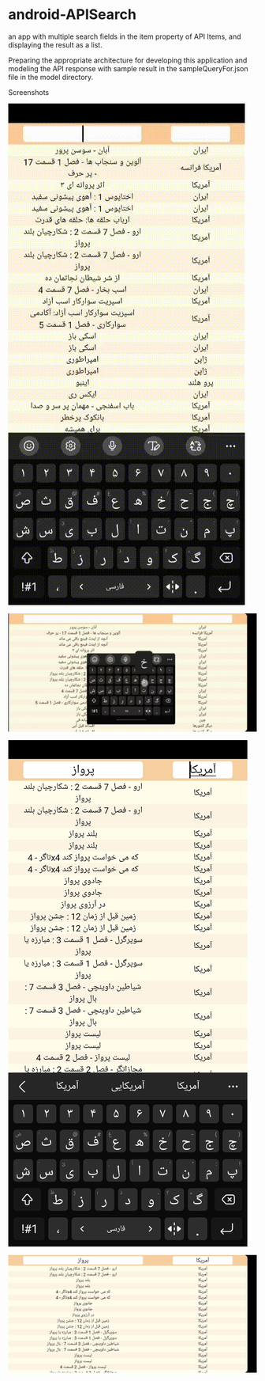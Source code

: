# android-APISearch
an app with multiple search fields in the item property of API Items, and displaying the result as a list.

Preparing the appropriate architecture for developing this application and modeling the API response with sample result in the sampleQueryFor.json file in the model directory.


Screenshots

![APISearch-portrait-screen-record](https://github.com/aliraoofi/android-APISearch/blob/master/Screenshots/APISearch-portrait.gif)

![APISearch-landscape-screen-record](https://github.com/aliraoofi/android-APISearch/blob/master/Screenshots/APISearch-landscape.gif)

![APISearch-portrait](https://github.com/aliraoofi/android-APISearch/blob/master/Screenshots/APISearch-portrait.jpg)

![APISearch-landscape](https://github.com/aliraoofi/android-APISearch/blob/master/Screenshots/APISearch-landscape.jpg)



